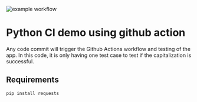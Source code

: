 ![example workflow](https://github.com/aishwaryasarath/python-ci-demo/actions/workflows/python-app.yml/badge.svg)

# Python CI demo using github action

Any code commit will trigger the Github Actions workflow and testing of the app.
In this code, it is only having one test case to test if the capitalization is successful.

## Requirements
```python
pip install requests
```
